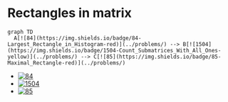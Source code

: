 # Rectangles in matrix

```mermaid
graph TD
  A[![84](https://img.shields.io/badge/84-Largest_Rectangle_in_Histogram-red)](../problems/) --> B[![1504](https://img.shields.io/badge/1504-Count_Submatrices_With_All_Ones-yellow)](../problems/) --> C[![85](https://img.shields.io/badge/85-Maximal_Rectangle-red)](../problems/)
```

- [![84](https://img.shields.io/badge/84-Largest_Rectangle_in_Histogram-red)](../problems/)
- [![1504](https://img.shields.io/badge/1504-Count_Submatrices_With_All_Ones-yellow)](../problems/)
- [![85](https://img.shields.io/badge/85-Maximal_Rectangle-red)](../problems/)
